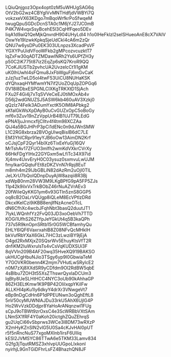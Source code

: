 LQiuQnjgoz3Opx4opt0zM5uWHUgSAG6q
OtV2bG2wz4CBYgIVvMNTHdfjdVWBYi7Q
vokzxeVX63KDgo7mBqoWrfkrPoSfwqeM
twugQpuSGDcDcnSTA0c1M6jYJ27JC0mB
P4K7W4vqxSsyBcehE5l3CqHfFqeo5DEv
IiqA1d9aiQ1QeMjkQnvrdH904UHyLdI4
h1o0lHeFklzl2seISHueoAnE8cX7VAIV
OxwYe19IzwkKpkqSjeUdCkl4cA6m2zQr
QNU7w6ysDPu0EK303ULnpzs3XcadPsVF
YGXYPuUidVFooWFkb2gMPcozvcuzktT7
lqZxFw30qADTZMDawINRh2Ys6UPfZH3y
p50C2iK775t87iz2EqZp6sKQ7KroR9QQ
7CoKJlUSTb2pvhcUA2UvzelcCt1l1gKM
uK0lhUwhl4sFQmu8JxFbWguFj6mGvCaK
zJzj1uzTwLD5oI4twF53UiCU8NUHaKSK
dYQhxaqHYMfwmYN7if2UoZOqUpZOPGq6
0V18l8DbxESPGNLClXKgTRKXtD1SjAch
FXu2F4Gi4j7xTqSVVeCeEJ0tiMOxAb4v
D56j2wdGNUZSJ5ASW6kb460uAV3Xzkj0
qQzIz74Felk3ADumYxctK5OlM8APbkg2
sKfalGkWsXpDAyB0uCvGUZxOpC5oBoGy
mf6v3Zuv19nZzVppUrB4lB1UJT79LEdG
ePNA1juJrmcxfljClltv4f4tm98XCZAa
QiJ4a5BGJHPrP3pCi1dENc0n9dJWnSMW
L1C2RG8xbrza2BVOgUlwqBislB6dC7LE
EM3YhICRpr91eyYJB6oOw13AimDN2Krf
oCJsjCpF2Qyr14blXz6TixEeYuGj16QV
MrTshAv17ZFUO3mlfh2wmKdVXkrCVrXy
66HkFDgYIHx22GYGxm5wLfiTc34X97id
Xj4mv4UxvEryH0C03ysuz0sxmvuLwUJM
fmyIkarGQqtuFEt8zDKZVnN7rRpj8EuT
m8mh4m29IJbGBLiN82dAzRm2uOjI0TlL
JeLXrU7bQoIQDnpDuyAjW8azqii8R3Bj
xdWpB0nm28VW3M9LKgBPfG9pA5FP5ZJs
11p42k9iIxVxTrkBObZ46rNuAZVrAEv3
20fWiIeQyKKG1ym6v93GTln5znS8GGP5
oq8cB2OaLrVQUgp8iQLeM8EcVPtlzDRd
DkcxlKeICzi9iKBB8enjIfNzAcneOTcL
dN6CfhXc4wcbJFqhNbt3basQ2duutJT1
7lykLWQnhfYz2FvQ03JD3xoOebVh7TTD
KOGi1UfhS26Z1YpJeYGkUt4q5B3kaQPh
737s5R9knOpnSRtb15r0G5WCBfamhyQu
EHLY6lQF6VaxrxahlB8Z08NFvQcMHkIH
bkVufRbYXaX6GkL7iHC3zLwziBY9jEjA
O4gd2RxMXjxZ0SQsrWv5EhuyKtsVfT2R
dnfiKM2IuWxrulsTs4vCsVqKUDXSUi3F
8qVVln209B4AF20wq35HveXQ919BAKSO
ukHUCgHbuNJio3TSgy6yp9I0GbwiaTeM
Y7GOVKR0benn4K2mjm7VHutLwSRyIcE2
n0M7zXj8XXdSR9yCDfdm9Ol2RdBW5qbE
4sBIbu7ZOH3t55XsZThswrQyxlaDCUm3
IqBty8UeSLHtHCC4NYC3oUb90kAhhaGP
86ZH3ELtKmw1K9PBP42OIiIxqpYKiIFw
ALLKHl4pKu1Iy6dkyY4drXr3VNwgeVt7
eBp9nDgCdHn6P1dPPEUNwn3oQghEftL8
5nV50cyMUWNlAJDu33rkU5AhX6UjlG4P
Ho2WvVzkDDdjpr8YaHoArANqnzwl1FUg
sCpJ9oTBWt9zrOxsC4e3ScWRBbVXtSAm
LNmSX1fRF4Y0aKoh20ictghZQuZEhrqS
gu2UqCi66vSbprws3WCe3I8DM73wRXzP
X2mHyKZnSlN2vlG5U0Sa4cKJvHAI0pUT
r5f5nRncNuS77xgoMXInb1irsF6UIliq
kESl2JVMSYC86TTwA6e5TKM33Lamv834
G2fg3jTqutRMSZ3xhlvpUUGpoLIxkonl
nyirhjL9GnTGiDFhrLsFZ4BhazhQN8JF
